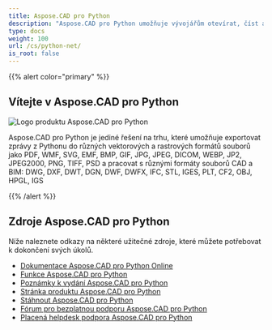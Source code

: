 ```yaml
---
title: Aspose.CAD pro Python
description: "Aspose.CAD pro Python umožňuje vývojářům otevírat, číst a zpracovávat soubory AutoCAD DWG, DXF, DWT a jiné formáty souborů CAD a BIM, jako jsou: DGN, DWF, DWFX, IFC, STL, IGES, PLT, CF2, OBJ, HPGL, IGS."
type: docs
weight: 100
url: /cs/python-net/
is_root: false
---
```


{{% alert color="primary" %}}

## **Vítejte v Aspose.CAD pro Python**

![Logo produktu Aspose.CAD pro Python](home_4.png)

Aspose.CAD pro Python je jediné řešení na trhu, které umožňuje exportovat zprávy z Pythonu do různých vektorových a rastrových formátů souborů jako PDF, WMF, SVG, EMF, BMP, GIF, JPG, JPEG, DICOM, WEBP, JP2, JPEG2000, PNG, TIFF, PSD a pracovat s různými formáty souborů CAD a BIM: DWG, DXF, DWT, DGN, DWF, DWFX, IFC, STL, IGES, PLT, CF2, OBJ, HPGL, IGS

{{% /alert %}}

## **Zdroje Aspose.CAD pro Python**

Níže naleznete odkazy na některé užitečné zdroje, které můžete potřebovat k dokončení svých úkolů.

- [Dokumentace Aspose.CAD pro Python Online](/cad/python-net/)
- [Funkce Aspose.CAD pro Python](/cad/python-net/features-overview/)
- [Poznámky k vydání Aspose.CAD pro Python](https://releases.aspose.com/cad/python-net/release-notes/)
- [Stránka produktu Aspose.CAD pro Python](https://products.aspose.com/cad/python-net/)
- [Stáhnout Aspose.CAD pro Python](https://downloads.aspose.com/cad/python-net)
- [Fórum pro bezplatnou podporu Aspose.CAD pro Python](https://forum.aspose.com/c/cad/19)
- [Placená helpdesk podpora Aspose.CAD pro Python](https://helpdesk.aspose.com/)
